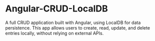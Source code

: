 # Angular-CRUD-LocalDB
A full CRUD application built with Angular, using LocalDB for data persistence. This app allows users to create, read, update, and delete entries locally, without relying on external APIs.
